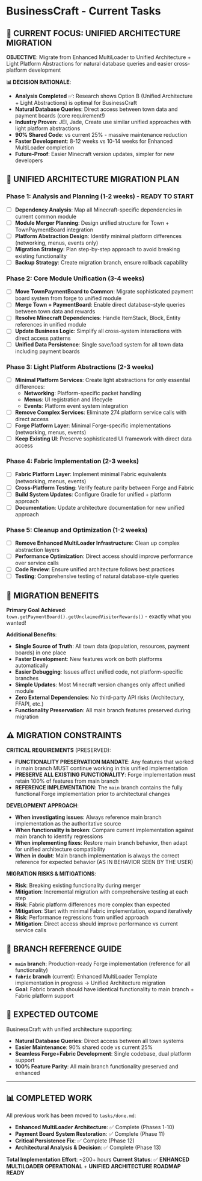 # BusinessCraft - Current Tasks

## 🎯 **CURRENT FOCUS: UNIFIED ARCHITECTURE MIGRATION**

**OBJECTIVE**: Migrate from Enhanced MultiLoader to Unified Architecture + Light Platform Abstractions for natural database queries and easier cross-platform development

**📊 DECISION RATIONALE**:
- **Analysis Completed** ✅: Research shows Option B (Unified Architecture + Light Abstractions) is optimal for BusinessCraft
- **Natural Database Queries**: Direct access between town data and payment boards (core requirement!)
- **Industry Proven**: JEI, Jade, Create use similar unified approaches with light platform abstractions
- **90% Shared Code**: vs current 25% - massive maintenance reduction
- **Faster Development**: 8-12 weeks vs 10-14 weeks for Enhanced MultiLoader completion
- **Future-Proof**: Easier Minecraft version updates, simpler for new developers

## 🚀 **UNIFIED ARCHITECTURE MIGRATION PLAN**

### **Phase 1: Analysis and Planning** (1-2 weeks) - **READY TO START**
- [ ] **Dependency Analysis**: Map all Minecraft-specific dependencies in current common module
- [ ] **Module Merger Planning**: Design unified structure for Town + TownPaymentBoard integration
- [ ] **Platform Abstraction Design**: Identify minimal platform differences (networking, menus, events only)
- [ ] **Migration Strategy**: Plan step-by-step approach to avoid breaking existing functionality
- [ ] **Backup Strategy**: Create migration branch, ensure rollback capability

### **Phase 2: Core Module Unification** (3-4 weeks)
- [ ] **Move TownPaymentBoard to Common**: Migrate sophisticated payment board system from forge to unified module
- [ ] **Merge Town + PaymentBoard**: Enable direct database-style queries between town data and rewards
- [ ] **Resolve Minecraft Dependencies**: Handle ItemStack, Block, Entity references in unified module
- [ ] **Update Business Logic**: Simplify all cross-system interactions with direct access patterns
- [ ] **Unified Data Persistence**: Single save/load system for all town data including payment boards

### **Phase 3: Light Platform Abstractions** (2-3 weeks)
- [ ] **Minimal Platform Services**: Create light abstractions for only essential differences:
  - **Networking**: Platform-specific packet handling
  - **Menus**: UI registration and lifecycle
  - **Events**: Platform event system integration
- [ ] **Remove Complex Services**: Eliminate 274 platform service calls with direct access
- [ ] **Forge Platform Layer**: Minimal Forge-specific implementations (networking, menus, events)
- [ ] **Keep Existing UI**: Preserve sophisticated UI framework with direct data access

### **Phase 4: Fabric Implementation** (2-3 weeks)
- [ ] **Fabric Platform Layer**: Implement minimal Fabric equivalents (networking, menus, events)
- [ ] **Cross-Platform Testing**: Verify feature parity between Forge and Fabric
- [ ] **Build System Updates**: Configure Gradle for unified + platform approach
- [ ] **Documentation**: Update architecture documentation for new unified approach

### **Phase 5: Cleanup and Optimization** (1-2 weeks)
- [ ] **Remove Enhanced MultiLoader Infrastructure**: Clean up complex abstraction layers
- [ ] **Performance Optimization**: Direct access should improve performance over service calls
- [ ] **Code Review**: Ensure unified architecture follows best practices
- [ ] **Testing**: Comprehensive testing of natural database-style queries

## 🎯 **MIGRATION BENEFITS**

**Primary Goal Achieved**: `town.getPaymentBoard().getUnclaimedVisitorRewards()` - exactly what you wanted!

**Additional Benefits**:
- **Single Source of Truth**: All town data (population, resources, payment boards) in one place
- **Faster Development**: New features work on both platforms automatically
- **Easier Debugging**: Issues affect unified code, not platform-specific branches
- **Simple Updates**: Most Minecraft version changes only affect unified module
- **Zero External Dependencies**: No third-party API risks (Architectury, FFAPI, etc.)
- **Functionality Preservation**: All main branch features preserved during migration

## ⚠️ **MIGRATION CONSTRAINTS**

**CRITICAL REQUIREMENTS** (PRESERVED):
- **FUNCTIONALITY PRESERVATION MANDATE**: Any features that worked in main branch MUST continue working in this unified implementation
- **PRESERVE ALL EXISTING FUNCTIONALITY**: Forge implementation must retain 100% of features from main branch
- **REFERENCE IMPLEMENTATION**: The `main` branch contains the fully functional Forge implementation prior to architectural changes

**DEVELOPMENT APPROACH**:
- **When investigating issues**: Always reference main branch implementation as the authoritative source
- **When functionality is broken**: Compare current implementation against main branch to identify regressions
- **When implementing fixes**: Restore main branch behavior, then adapt for unified architecture compatibility
- **When in doubt**: Main branch implementation is always the correct reference for expected behavior (AS IN BEHAVIOR SEEN BY THE USER)

**MIGRATION RISKS & MITIGATIONS**:
- **Risk**: Breaking existing functionality during merger
- **Mitigation**: Incremental migration with comprehensive testing at each step
- **Risk**: Fabric platform differences more complex than expected
- **Mitigation**: Start with minimal Fabric implementation, expand iteratively
- **Risk**: Performance regressions from unified approach
- **Mitigation**: Direct access should improve performance vs current service calls

## 📖 **BRANCH REFERENCE GUIDE**

- **`main` branch**: Production-ready Forge implementation (reference for all functionality)
- **`fabric` branch** (current): Enhanced MultiLoader Template implementation in progress → Unified Architecture migration
- **Goal**: Fabric branch should have identical functionality to main branch + Fabric platform support

## 🎉 **EXPECTED OUTCOME**

BusinessCraft with unified architecture supporting:
- **Natural Database Queries**: Direct access between all town systems
- **Easier Maintenance**: 90% shared code vs current 25%
- **Seamless Forge+Fabric Development**: Single codebase, dual platform support
- **100% Feature Parity**: All main branch functionality preserved and enhanced

---

## 📊 **COMPLETED WORK**

All previous work has been moved to `tasks/done.md`:
- **Enhanced MultiLoader Architecture**: ✅ Complete (Phases 1-10)
- **Payment Board System Restoration**: ✅ Complete (Phase 11)
- **Critical Persistence Fix**: ✅ Complete (Phase 12)
- **Architectural Analysis & Decision**: ✅ Complete (Phase 13)

**Total Implementation Effort**: ~200+ hours
**Current Status**: ✅ **ENHANCED MULTILOADER OPERATIONAL** + **UNIFIED ARCHITECTURE ROADMAP READY**